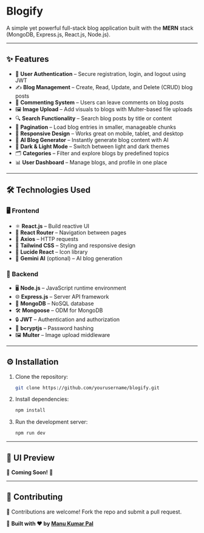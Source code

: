 #  Blogify

A simple yet powerful full-stack blog application built with the **MERN** stack (MongoDB, Express.js, React.js, Node.js).

---

## ✨ Features

- 🔐 **User Authentication** – Secure registration, login, and logout using JWT  
- ✍️ **Blog Management** – Create, Read, Update, and Delete (CRUD) blog posts  
- 💬 **Commenting System** – Users can leave comments on blog posts  
- 🖼️ **Image Upload** – Add visuals to blogs with Multer-based file uploads  
- 🔍 **Search Functionality** – Search blog posts by title or content  
- 📑 **Pagination** – Load blog entries in smaller, manageable chunks  
- 📱 **Responsive Design** – Works great on mobile, tablet, and desktop  
- 🤖 **AI Blog Generator** – Instantly generate blog content with AI  
- 🌙 **Dark & Light Mode** – Switch between light and dark themes  
- 🗂️ **Categories** – Filter and explore blogs by predefined topics  
- 📊 **User Dashboard** – Manage blogs, and profile in one place  

---

## 🛠️ Technologies Used

### 🖥️ Frontend

- ⚛️ **React.js** – Build reactive UI  
- 🧭 **React Router** – Navigation between pages  
- 🔗 **Axios** – HTTP requests  
- 🎨 **Tailwind CSS** – Styling and responsive design  
- 🌟 **Lucide React** – Icon library  
- 🤖 **Gemini AI** (optional) – AI blog generation

### 🔧 Backend

- 🖥️ **Node.js** – JavaScript runtime environment  
- 🌐 **Express.js** – Server API framework  
- 📂 **MongoDB** – NoSQL database  
- 🛠️ **Mongoose** – ODM for MongoDB  
- 🔒 **JWT** – Authentication and authorization  
- 🧂 **bcryptjs** – Password hashing  
- 🖼️ **Multer** – Image upload middleware  

---

## ⚙️ Installation

1. Clone the repository:

    ```bash
    git clone https://github.com/yourusername/blogify.git
    ```

2. Install dependencies:

    ```bash
    npm install
    ```

3. Run the development server:

    ```bash
    npm run dev
    ```

---

## 📸 UI Preview

🚀 **Coming Soon!** 🎨  

---

## 📩 Contributing

🙌 Contributions are welcome! Fork the repo and submit a pull request.  

💙 **Built with ❤️ by [Manu Kumar Pal](https://github.com/manukumar07)**
